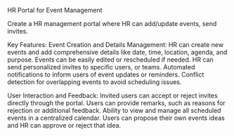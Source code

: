 HR Portal for Event Management

Create a HR management portal where HR can add/update events, send invites. 

Key Features: 
Event Creation and Details Management:
HR can create new events and add comprehensive details like date, time, location, agenda, and purpose.
Events can be easily edited or rescheduled if needed.
HR can send personalized invites to specific users, or teams.
Automated notifications to inform users of event updates or reminders.
Conflict detection for overlapping events to avoid scheduling issues.

User Interaction and Feedback:
Invited users can accept or reject invites directly through the portal.
Users can provide remarks, such as reasons for rejection or additional feedback.
Ability to view and manage all scheduled events in a centralized calendar.
Users can propose their own events ideas and HR can approve or reject that idea. 
